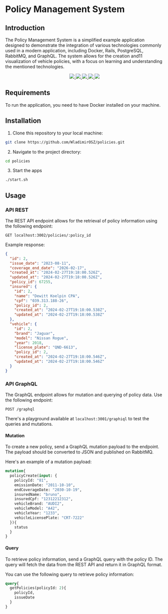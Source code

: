 # Policy Management System

## Introduction

The Policy Management System is a simplified example application designed to demonstrate the integration of various technologies commonly used in a modern application, including Docker, Rails, PostgreSQL, RabbitMQ, and GraphQL. The system allows for the creation and11 visualization of vehicle policies, with a focus on learning and understanding the mentioned technologies.

<p align="center">
  <a href="https://docs.docker.com/">
    <img src="https://img.shields.io/badge/docker-blue?style=for-the-badge&logo=docker&logoColor=white"/>
  </a>
  <a href="https://rubyonrails.org/">
    <img src="https://img.shields.io/badge/rails-%23CC0000.svg?style=for-the-badge&logo=ruby-on-rails&logoColor=white"/>
  </a>
  <a href="https://www.rabbitmq.com/">
    <img src="https://img.shields.io/badge/Rabbitmq-FF6600?style=for-the-badge&logo=rabbitmq&logoColor=white"/>
  </a>
  <a href="https://graphql.org/">
    <img src="https://img.shields.io/badge/-GraphQL-E10098?style=for-the-badge&logo=graphql&logoColor=white"/>
  </a>
  <a href="https://www.postgresql.org/docs/">
    <img src="https://img.shields.io/badge/postgres-%23316192.svg?style=for-the-badge&logo=postgresql&logoColor=white">
  </a>
</p>


## Requirements

To run the application, you need to have Docker installed on your machine.

## Installation

1. Clone this repository to your local machine:

```bash
git clone https://github.com/WladimirOSZ/policies.git
```

2. Navigate to the project directory:

```bash
cd policies
```

3. Start the apps

```bash
./start.sh
```


## Usage

### API REST

The REST API endpoint allows for the retrieval of policy information using the following endpoint:

```
GET localhost:3002/policies/:policy_id
```

Example response:

```json
{
  "id": 2,
  "issue_date": "2023-08-11",
  "coverage_end_date": "2026-02-17",
  "created_at": "2024-02-27T19:18:00.526Z",
  "updated_at": "2024-02-27T19:18:00.526Z",
  "policy_id": 67255,
  "insured": {
    "id": 2,
    "name": "Dewitt Koelpin CPA",
    "cpf": "039.313.188-26",
    "policy_id": 2,
    "created_at": "2024-02-27T19:18:00.538Z",
    "updated_at": "2024-02-27T19:18:00.538Z"
  },
  "vehicle": {
    "id": 2,
    "brand": "Jaguar",
    "model": "Nissan Rogue",
    "year": 2018,
    "license_plate": "QND-6613",
    "policy_id": 2,
    "created_at": "2024-02-27T19:18:00.546Z",
    "updated_at": "2024-02-27T19:18:00.546Z"
  }
}
```

### API GraphQL

The GraphQL endpoint allows for mutation and querying of policy data. Use the following endpoint:

```
POST /graphql
```

There's a playground available at `localhost:3001/graphiql` to test the queries and mutations.

#### Mutation

To create a new policy, send a GraphQL mutation payload to the endpoint. The payload should be converted to JSON and published on RabbitMQ.

Here's an example of a mutation payload:

```graphql
mutation{
  policyCreate(input: {
    policyId: "81",
    emissionDate: "2011-10-10",
    endCoverageDate: "2030-10-19",
    insuredName: "bruno",
    insuredCpf: "12312212312",
    vehicleBrand: "AUDI2",
    vehicleModel: "A42",
    vehicleYear: "1233",
    vehicleLicensePlate: "CRT-7222"
  }){
    status
  }
}

```


#### Query

To retrieve policy information, send a GraphQL query with the policy ID. The query will fetch the data from the REST API and return it in GraphQL format.

You can use the following query to retrieve policy information:

```graphql
query{
  getPolicies(policyId: 2){
    policyId,
    issueDate
  }
}
```

